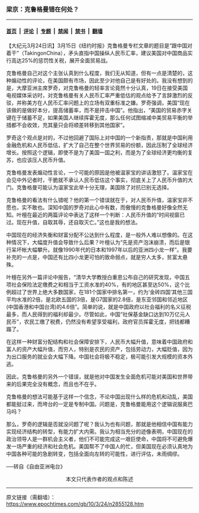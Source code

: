 ### 梁京：克鲁格曼错在何处？

---

#### [首页](../../../..?n2855128) &nbsp;|&nbsp; [评论](../../../../../epoch-comment?n2855128) &nbsp;|&nbsp; [专题](../../../../../epoch-special?n2855128) &nbsp;|&nbsp; [禁闻](../../../../../epoch-news?n2855128) &nbsp;|&nbsp; [禁书](../../../../../books?n2855128) &nbsp;|&nbsp; [翻墙](https://github.com/gfw-breaker/nogfw/blob/master/README.md?n2855128)


<div class="post_content" id="artbody" itemprop="articleBody">
 <!-- article content begin -->
 <p>
  【大纪元3月24日讯】3月15日《纽约时报》克鲁格曼专栏文章的题目是“跟中国对着干”（TakingonChina），矛头直指中国操纵人民币汇率，建议美国对中国商品实行高达25%的惩罚性关税，展开全面贸易战。
 </p>
 <p>
  克鲁格曼自己对这个主张认真到什么程度，我们无从知道，但有一点是清楚的，这种煽动性的评论，在美国颇有市场，因此至少对他自己是有好处的。我没有想到的是，大摩亚洲主席罗奇，对克鲁格曼的轻率言论竟然十分认真，19日在接受美国电视媒体采访时，对克鲁格曼有关人民币汇率严重低估的观点给予了言辞激烈的反驳，并称美方在人民币汇率问题上的立场有双重标准之嫌。罗奇强调，美国“现在该做的是做好本分，提高储蓄率，而不是抨击中国”。他指出，“美国的贸易赤字关键在于储蓄不足，如果美国人继续挥霍无度，那么任何试图缩减中美贸易平衡的举措都不会收效，充其量只会将顺差转移到其他国家”。
 </p>
 <p>
  罗奇这个观点是对的，不过他回避了国际上对中国的一个新指责，那就是中国利用金融危机和人民币低估，扩大了自己在整个世界贸易的份额，因此压制了全球经济增长。按照这个逻辑，即使不是为了美国一国之利，而是为了全球经济更均衡的复苏，也应该压人民币升值。
 </p>
 <p>
  克鲁格曼发表煽动性言论，一个可能的原因是他被温家宝的讲话激怒了。温家宝在会见中外记者时，干脆就不承认人民币低估这个事实，彻底关上了人民币升值的大门。克鲁格曼可能认为温家宝此举十分无理，美国除了对抗已别无选择。
 </p>
 <p>
  克鲁格曼的看法有什么错呢？他的第一个错误就在于，对人民币升值，温家宝非不愿也，实不敢也。深知中国的罗奇对此心中有数，而傲慢的克鲁格曼好像全然无知。叶檀在最近的两篇评论中表达了这样一个判断：人民币升值的“时间视窗已过。现在升值，自取其辱，还自取灭亡。”这也是我的想法。
 </p>
 <p>
  中国现在的经济失衡和财富分配不公达到什么程度，是一般外人难以想像的。在这种情况下，大幅度升值会导致什么后果？叶檀认为“先是资产泡沫崩溃，而后是银行呆坏帐大幅攀升。就像1990年代的日本和1997年以后的亚洲四小龙一样”。我要补充的一点是，中国还有比四小龙更可怕的致命弱点，就是穷人太多，贫富太悬殊。
 </p>
 <p>
  叶檀在另外一篇评论中报告，“清华大学教授白重恩公布自己的研究发现，中国五项社会保险法定缴费之和相当于工资水准的40%，有的地区甚至达50%，这个比例超过了世界上绝大多数国家，在181个国家中排名第一，约为‘金砖四国’其他三国平均水准的2倍，是北欧五国的3倍，是G7国家的2.8倍，是东亚邻国和邻近地区(中国香港和中国台湾)的4.6倍”。简单的说，就是中国政府以社会福利的名义征税最多，而人民得到的福利却最少。尽管如此，中国“社保基金缺口达到10万亿元人民币”，农民工缴了税费，仍然没有希望享受福利，政府官员挥霍无度，把钱都糟蹋了。
 </p>
 <p>
  在这样一种财富分配结构和社会保障安排下，人民币大幅升值，意味着中国政府和富人的资产大幅升值，而穷人，特别是农民的资产，包括劳动力，大幅贬值，因为为出口服务的就业会大幅下降。中国社会将极不稳定，极可能引发大规模的资本外逃。
 </p>
 <p>
  因此，克鲁格曼的另外一个错误，就是他对中国发生全面危机可能对美国和世界带来的后果完全没有概念，而且也不在乎。
 </p>
 <p>
  克鲁格曼的想法可能基于这样一个信念，不论中国出现什么样的危机和动乱，美国都能挺过来，而垮台的一定是专制中国。问题是，克鲁格曼能用这个逻辑说服奥巴马吗？
 </p>
 <p>
  那么，罗奇的逻辑是否就没问题了呢？我认为也有问题，那就是他相信中国有能力实现经济结构的转型，有能力扩大内需。我认为相当充分的迹像表明，中国现在的政治领导人是一群机会主义者，他们不可能完成这一艰巨使命，中国将不可避免爆发一场严重的经济和社会危机。美国帮不了中国人的忙，但美国现在必须认真地为中国各种可能的急剧转变，包括全面向左转的可能性，进行评估，未雨绸缪。
 </p>
 <p>
  ──转自《自由亚洲电台》
  <font color="#ffffff">
   (http://www.dajiyuan.com)
  </font>
  <br/>
  <center>
   <font class="GY13">
    本文只代表作者的观点和陈述
   </font>
  </center>
 </p>
 <!-- article content end -->
 <div id="below_article_ad">
 </div>
</div>


---

原文链接（需翻墙）：https://www.epochtimes.com/gb/10/3/24/n2855128.htm